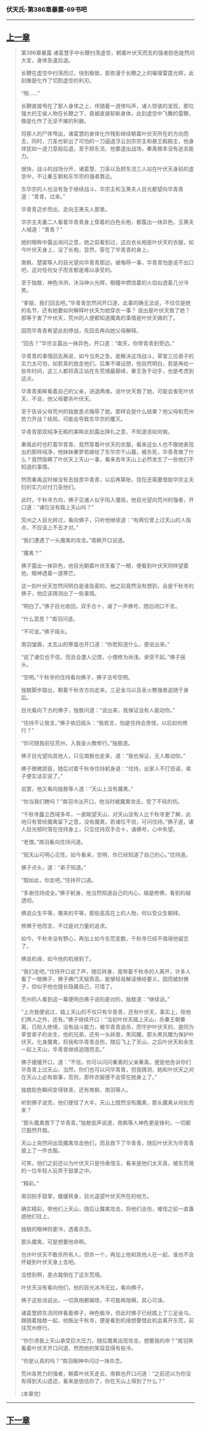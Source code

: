 ### 伏天氏-第386章暴露-69书吧

--------
[上一章](./ca094320992e9e261bcb25f77d0ba72d.md)
--------


>
>
>
>第386章暴露
>诸葛慧手中长鞭扫荡虚空，朝着叶伏天而去的强者脸色陡然间大变，身体急速后退。
>
>长鞭在虚空中扫荡而过，快到极致，那弥漫于长鞭之上的璀璨雷霆光辉，此刻像是化作了切割虚空的利刃。
>
>“啪……”
>
>长鞭直接甩在了那人身体之上，伴随着一道惨叫声，诸人惊骇的发现，那位强大的王侯人物在长鞭之下，竟被直接斩断身体，此刻虚空中飞舞的雷鞭，像是化作了无坚不摧的利器。
>
>将那人的尸体甩出，诸葛慧的身体化作残影继续朝着叶伏天所在的方向而去，同时，刀圣也斩出了可怕的一刀逼退浮云剑宗宗主和悬王殿殿主，他身体犹如一道刀意般后退，至于顾东流，他要退出战场，秦禹根本没有追击能力。
>
>很快，战斗的战场分开，诸葛慧、刀圣以及顾东流三人站在叶伏天身前的虚空中，不让秦王朝和东华宗的强者靠近。
>
>东华宗的人也没有急于继续战斗，华宗主和玉箫夫人目光都望向华青青道：“青青，过来。”
>
>华青青迈步而出，走向玉箫夫人那里。
>
>华宗主夫妻二人看着华青青身上穿着的白色长袍，都露出一抹异色，玉箫夫人喊道：“青青？”
>
>她的眼眸中露出询问之意，她之前看到过，这白衣长袍是叶伏天的衣服，如今叶伏天身上，没了长袍，显然，穿在了华青青的身上。
>
>南枫、楚裳等人的目光望向华青青那边，被侮辱一事，华青青怕是说不出口吧，这对任何女子而言都是难以承受的。
>
>至于独敖，神色冷冽，沐浴神火光辉，眼瞳中燃烧着的火焰似透着几分冷笑。
>
>“爹娘，我们回去吧。”华青青忽然间开口道，此事的确无法说，不仅仅是她的名节，还有她要如何解释叶伏天为她穿衣一事？
>说出是叶伏天救了她？那等于害了叶伏天，荒州的人便都知道魔禽的事情是叶伏天做的了。
>
>因而华青青希望此刻停战，先回去再向她父母解释。
>
>“回去？”华宗主露出一抹异色，开口道：“南天，你带青青到旁边。”
>
>华青青的事情回去再说，如今当务之急，是解决这场战斗，草堂三位弟子的实力太可怕，如若真的放走他们，后果不堪设想，他自然明白，若是再给一些年时间，这三人都将真正站在东荒境最巅峰，秦王急于动手，也是考虑到这点。
>
>华青青美眸看着自己的父亲，进退两难，说叶伏天救了她，可能会害死叶伏天，不说，他父母要杀叶伏天。
>
>至于告诉父母荒州的独敖差点侮辱了她，那样会是什么结果？他父母和荒州势力开战？结局，可能会导致东华宗的覆灭。
>
>华青青那双纯净无暇的美眸此刻露出挣扎之意，不知道该如何做。
>
>秦禹此时也盯着华青青，竟然穿着叶伏天的衣服，看来这女人也不像她表现出的那样纯净，他妹妹秦梦若嫁给了东华宗千山暮，被杀死，华青青做了什么？竟然隐瞒了叶伏天上天山一事，看来去年天山上必然发生了一些他们不知道的事情。
>
>然而秦禹这时候没有去指责华青青，以后再算账，现在还需要借助华宗主夫妇的实力对付刀圣他们。
>
>此时，千秋寺方向，佛子见诸人似乎陷入僵局，他目光望向荒州的强者，开口道：“诸位没有踏上天山吗？”
>
>荒州之人目光转过，看向佛子，只听他继续道：“有两位曾上过天山的人指点，不应该上不去才对。”
>
>“我们遭遇了一头魔禽的攻击。”南枫开口说道。
>
>“魔禽？”
>
>佛子露出一抹异色，他目光朝着叶伏天看了一眼，便看到叶伏天同样望着他，眼神透着一道寒芒。
>
>这一刻叶伏天忽然间明白是谁告密的，他之前竟然没有想到，会是千秋寺的佛子，他应该猜测出了一些事情。
>
>“明白了。”佛子目光收回，双手合十，诵了一声佛号，随后闭口不言。
>
>“什么意思？”南羽问道。
>
>“不可说。”佛子摇头。
>
>南羽皱眉，太玄山的寒嵐也开口道：“你若知道什么，便说出来。”
>
>“说了诸位也不信，而且会遭人记恨，小僧修为尚浅，承受不起。”佛子摇头。
>
>“空明。”千秋寺的住持看向佛子，佛子法号空明。
>
>独敖脚步踏出，朝着千秋寺方向走来，三足金乌以及圣火教强者追随于身后。
>
>目光看向下方的佛子，独敖问道：“说出来，我保证没有人能动你。”
>
>“住持不让我言。”佛子依旧摇头：“我若言，怕是住持会责怪，以后如何修行？”
>
>“你可随我前往荒州，入我圣火教修行。”独敖道。
>
>佛子目光望向其他人，只见南枫也走来，道：“我也保证，无人敢动你。”
>
>佛子微微颔首，随后对着千秋寺住持躬身道：“住持，出家人不打诳语，弟子便实话实说了。”
>
>说罢，他又看向独敖等人道：“天山上没有魔禽。”
>
>“你当我们瞎吗？”南羽冷淡开口，他当时被魔禽攻击，受了不轻的伤。
>
>“千秋寺矗立西域多年，一直眺望天山，对天山没有人比千秋寺更了解，此地只有曾经魔禽留下之意，没有魔禽，若诸位不信，可问住持。”佛子道，诸人目光顿时落在住持身上，只见住持双手合十，诵佛号，心中失望。
>
>“老僧。”南羽看向住持问道。
>
>“观天山可明心见性，如今看来，空明，你已经知道了自己的心。”住持道。
>
>佛子点头，道：“弟子知道。”
>
>“既如此，你走吧。”住持开口道。
>
>“多谢住持成全。”佛子躬身，他当然知道自己的内心，越是修佛，看到的越透彻。
>
>佛说众生平等，哪来的平等，那些高高在上的人物，何以受众生朝拜。
>
>修佛于他而言，不过是对力量的追求。
>
>如今，千秋寺没有野心，再加上如今东荒变数，千秋寺已经不值得他留恋了。
>
>佛说机缘，如今他的机缘到了。
>
>“我们走吧。”住持开口说了声，随后转身，竟带着千秋寺的人离开，许多人看了一眼佛子，佛子佛门天赋奇高，能够轻易解读佛经要义，因而被封佛子，但似乎他也擅长隐藏自己，可惜了。
>
>荒州的人看到这一幕便明白佛子说的是对的，独敖道：“继续说。”
>
>“上次我便说过，踏上天山的不仅只有华青青，还有叶伏天，事实上，除他们两人之外，还有。”佛子继续开口：“当初叶伏天踏上天山，杀秦王朝秦离，已陷入绝境，没有战斗能力，被华青青追杀，而守护叶伏天的，是同为草堂弟子的余生，他的兄弟，还有一头妖兽，黑风雕，那头黑风雕为保护叶伏天，化身魔禽，将我和华青青击伤，随后飞上了天山，之后叶伏天和余生一起上天山，华青青继续追随而去。”
>
>佛子缓缓开口，道：“不信，你可以问问秦离的父亲秦禹，便是他告诉你们华青青上过天山，当然，你们也可以问华青青，但我猜测，她和叶伏天之间在天山上必有故事，否则，那件衣服便不会穿在她身上了。”
>
>独敖脸色瞬间变得铁青，还有南枫、南羽等人。
>
>听到佛子说完，他们便信了大半，天山上既然没有魔禽，那头魔禽从何处而来？
>
>“那头魔禽救下了华青青。”独敖低声说道，南枫等人神色更是锋利，一切都已豁然开朗。
>
>天山上突然间出现魔禽攻击他们，而且救下了华青青，随后叶伏天为华青青披上了一件衣服。
>
>可笑，他们之前还以为叶伏天只是怜香惜玉，看来是他们太天真，被东荒境的一位年轻人玩弄于鼓掌之中。
>
>“精彩。”
>
>南羽拍手鼓掌，缓缓转身，目光遥望叶伏天所在的地方。
>
>确实精彩，带他们上天山，随后让魔禽攻击，将他们击伤，难怪之前一直蛊惑他们往上。
>
>独敖的眼神则更冷，透着杀念。
>
>那头魔禽，可是想要他命啊。
>
>也许叶伏天不敢杀所有人，但杀一个，再加上他和其他人在一起，谁也不会怀疑到叶伏天身上去吧。
>
>没想到啊，差点栽倒在了这东荒境。
>
>叶伏天没有看向他们，他的目光冰冷无比，看向佛子。
>
>佛子这些话说出，一切真相都揭晓，不可能再隐瞒，其心可诛。
>
>诸葛慧顾东流同样看着佛子，神色极冷，但此时佛子已经踏上了三足金乌，跟随着独敖一起，他叛出千秋寺，便是看到机缘想要借此机会离开东荒，前往荒州修行。
>
>“你引诱我上天山承受巨大压力，随后魔禽出现攻击，想要我的命？”南羽笑看着叶伏天开口问道，然而他的笑容显得有些冷。
>
>“你是认真的吗？”南羽眼神中闪过一抹杀念。
>
>荒州各势力的强者，朝着叶伏天走去，南枫也开口问道：“之前还以为你没有得到天山遗迹，看来是低估你了，你在天山上得到了什么？”
>
>(本章完)
>
>

--------
[下一章](./c2d90999de8eaa4b3bdf41ccef3729c0.md)
--------
